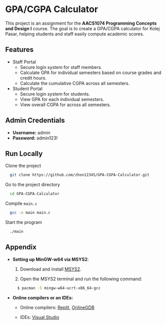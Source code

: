 # GPA/CGPA Calculator

This project is an assignment for the **AACS1074 Programming Concepts and Design I** course. The goal is to create a GPA/CGPA calculator for Kolej Pasar, helping students and staff easily compute academic scores.

## Features

-   Staff Portal
    -   Secure login system for staff members.
    -   Calculate GPA for individual semesters based on course grades and credit hours.
    -   Calculate the cumulative CGPA across all semesters.
-   Student Portal
    -   Secure login system for students.
    -   View GPA for each individual semesters.
    -   View overall CGPA for across all semesters.

## Admin Credentials

-   **Username:** admin
-   **Password:** admin123!

## Run Locally

Clone the project

```bash
  git clone https://github.com/zhon12345/GPA-CGPA-Calculator.git
```

Go to the project directory

```bash
  cd GPA-CGPA-Calculator
```

Compile `main.c`

```bash
  gcc -o main main.c
```

Start the program

```bash
  ./main
```

## Appendix

-   **Setting up MinGW-w64 via MSYS2**:

    1. Download and install [MSYS2](https://www.msys2.org/).

    2. Open the MSYS2 terminal and run the following command:

    ```bash
      $ pacman -S mingw-w64-ucrt-x86_64-gcc
    ```

-   **Online compilers or an IDEs:**

    -   Online compilers: [Replit](https://replit.com/), [OnlineGDB](https://www.onlinegdb.com/)

    -   IDEs: [Visual Studio](https://visualstudio.microsoft.com/downloads/)
